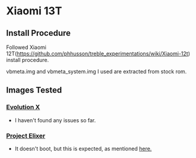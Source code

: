 # Xiaomi 13T

## Install Procedure

Followed Xiaomi 12T(https://github.com/phhusson/treble_experimentations/wiki/Xiaomi-12t) install procedure.

vbmeta.img and vbmeta_system.img I used are extracted from stock rom.

## Images Tested

### [Evolution X](https://github.com/KoysX/treble_build_evo)
- I haven't found any issues so far.

### [Project Elixer](https://github.com/projectelixir-devices/device_phh_treble/)
- It doesn't boot, but this is expected, as mentioned [here.](https://github.com/ProjectElixir-Devices/Wiki/blob/UNO/gsi.md)